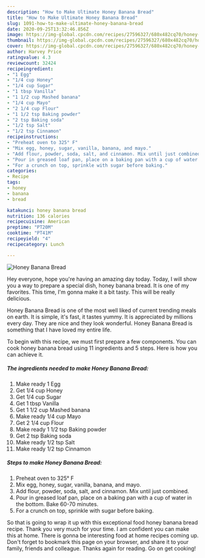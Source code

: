 ```yaml
---
description: "How to Make Ultimate Honey Banana Bread"
title: "How to Make Ultimate Honey Banana Bread"
slug: 1091-how-to-make-ultimate-honey-banana-bread
date: 2020-09-25T13:32:46.856Z
image: https://img-global.cpcdn.com/recipes/27596327/680x482cq70/honey-banana-bread-recipe-main-photo.jpg
thumbnail: https://img-global.cpcdn.com/recipes/27596327/680x482cq70/honey-banana-bread-recipe-main-photo.jpg
cover: https://img-global.cpcdn.com/recipes/27596327/680x482cq70/honey-banana-bread-recipe-main-photo.jpg
author: Harvey Price
ratingvalue: 4.3
reviewcount: 32424
recipeingredient:
- "1 Egg"
- "1/4 cup Honey"
- "1/4 cup Sugar"
- "1 tbsp Vanilla"
- "1 1/2 cup Mashed banana"
- "1/4 cup Mayo"
- "2 1/4 cup Flour"
- "1 1/2 tsp Baking powder"
- "2 tsp Baking soda"
- "1/2 tsp Salt"
- "1/2 tsp Cinnamon"
recipeinstructions:
- "Preheat oven to 325° F"
- "Mix egg, honey, sugar, vanilla, banana, and mayo."
- "Add flour, powder, soda, salt, and cinnamon. Mix until just combined."
- "Pour in greased loaf pan, place on a baking pan with a cup of water in the bottom. Bake 60-70 minutes."
- "For a crunch on top, sprinkle with sugar before baking."
categories:
- Recipe
tags:
- honey
- banana
- bread

katakunci: honey banana bread 
nutrition: 136 calories
recipecuisine: American
preptime: "PT20M"
cooktime: "PT41M"
recipeyield: "4"
recipecategory: Lunch

---
```



![Honey Banana Bread](https://img-global.cpcdn.com/recipes/27596327/680x482cq70/honey-banana-bread-recipe-main-photo.jpg)

Hey everyone, hope you're having an amazing day today. Today, I will show you a way to prepare a special dish, honey banana bread. It is one of my favorites. This time, I'm gonna make it a bit tasty. This will be really delicious.

Honey Banana Bread is one of the most well liked of current trending meals on earth. It is simple, it's fast, it tastes yummy. It is appreciated by millions every day. They are nice and they look wonderful. Honey Banana Bread is something that I have loved my entire life.




To begin with this recipe, we must first prepare a few components. You can cook honey banana bread using 11 ingredients and 5 steps. Here is how you can achieve it.

<!--inarticleads1-->

##### The ingredients needed to make Honey Banana Bread:

1. Make ready 1 Egg
1. Get 1/4 cup Honey
1. Get 1/4 cup Sugar
1. Get 1 tbsp Vanilla
1. Get 1 1/2 cup Mashed banana
1. Make ready 1/4 cup Mayo
1. Get 2 1/4 cup Flour
1. Make ready 1 1/2 tsp Baking powder
1. Get 2 tsp Baking soda
1. Make ready 1/2 tsp Salt
1. Make ready 1/2 tsp Cinnamon




<!--inarticleads2-->

##### Steps to make Honey Banana Bread:

1. Preheat oven to 325° F
1. Mix egg, honey, sugar, vanilla, banana, and mayo.
1. Add flour, powder, soda, salt, and cinnamon. Mix until just combined.
1. Pour in greased loaf pan, place on a baking pan with a cup of water in the bottom. Bake 60-70 minutes.
1. For a crunch on top, sprinkle with sugar before baking.




So that is going to wrap it up with this exceptional food honey banana bread recipe. Thank you very much for your time. I am confident you can make this at home. There is gonna be interesting food at home recipes coming up. Don't forget to bookmark this page on your browser, and share it to your family, friends and colleague. Thanks again for reading. Go on get cooking!
